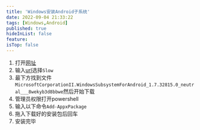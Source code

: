 ```yaml
---
title: 'Windows安装Android子系统'
date: 2022-09-04 21:33:22
tags: [Windows,Android]
published: true
hideInList: false
feature: 
isTop: false
---
```


1. 打开[网址](https://store.rg-adguard.net)
2. 输入[url](https://www.microsoft.com/store/productid/9p3395vx91nr)选择`Slow`
3. 最下方找到文件`MicrosoftCorporationII.WindowsSubsystemForAndroid_1.7.32815.0_neutral___8wekyb3d8bbwe`然后开始下载
4. 管理员权限打开powershell
5. 输入以下命令`Add-AppxPackage `
6. 拖入下载好的安装包后回车
7. 安装完毕
